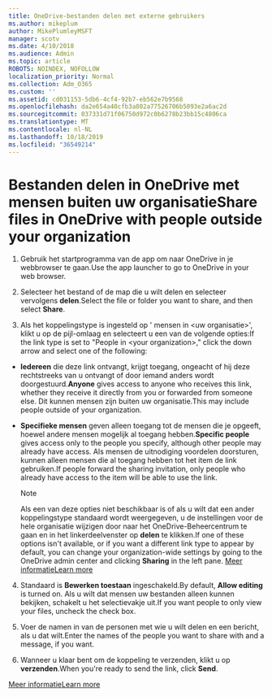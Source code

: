 ```yaml
---
title: OneDrive-bestanden delen met externe gebruikers
ms.author: mikeplum
author: MikePlumleyMSFT
manager: scotv
ms.date: 4/10/2018
ms.audience: Admin
ms.topic: article
ROBOTS: NOINDEX, NOFOLLOW
localization_priority: Normal
ms.collection: Adm_O365
ms.custom: ''
ms.assetid: cd031153-5db6-4cf4-92b7-eb562e7b9568
ms.openlocfilehash: da2e654a40cfb3a802a77526706b5093e2a6ac2d
ms.sourcegitcommit: 037331d71f06750d972c0b6278b23bb15c4806ca
ms.translationtype: MT
ms.contentlocale: nl-NL
ms.lasthandoff: 10/18/2019
ms.locfileid: "36549214"
---
```

# <a name="share-files-in-onedrive-with-people-outside-your-organization"></a><span data-ttu-id="efce0-102">Bestanden delen in OneDrive met mensen buiten uw organisatie</span><span class="sxs-lookup"><span data-stu-id="efce0-102">Share files in OneDrive with people outside your organization</span></span>

1. <span data-ttu-id="efce0-103">Gebruik het startprogramma van de app om naar OneDrive in je webbrowser te gaan.</span><span class="sxs-lookup"><span data-stu-id="efce0-103">Use the app launcher to go to OneDrive in your web browser.</span></span> 
    
2. <span data-ttu-id="efce0-104">Selecteer het bestand of de map die u wilt delen en selecteer vervolgens **delen**.</span><span class="sxs-lookup"><span data-stu-id="efce0-104">Select the file or folder you want to share, and then select **Share**.</span></span> 
    
3. <span data-ttu-id="efce0-105">Als het koppelingstype is ingesteld op ' mensen in \<uw organisatie\>', klikt u op de pijl-omlaag en selecteert u een van de volgende opties:</span><span class="sxs-lookup"><span data-stu-id="efce0-105">If the link type is set to "People in \<your organization\>," click the down arrow and select one of the following:</span></span> 
    
  - <span data-ttu-id="efce0-106">**Iedereen** die deze link ontvangt, krijgt toegang, ongeacht of hij deze rechtstreeks van u ontvangt of door iemand anders wordt doorgestuurd.</span><span class="sxs-lookup"><span data-stu-id="efce0-106">**Anyone** gives access to anyone who receives this link, whether they receive it directly from you or forwarded from someone else.</span></span> <span data-ttu-id="efce0-107">Dit kunnen mensen zijn buiten uw organisatie.</span><span class="sxs-lookup"><span data-stu-id="efce0-107">This may include people outside of your organization.</span></span> 
    
  - <span data-ttu-id="efce0-108">**Specifieke mensen** geven alleen toegang tot de mensen die je opgeeft, hoewel andere mensen mogelijk al toegang hebben.</span><span class="sxs-lookup"><span data-stu-id="efce0-108">**Specific people** gives access only to the people you specify, although other people may already have access.</span></span> <span data-ttu-id="efce0-109">Als mensen de uitnodiging voordelen doorsturen, kunnen alleen mensen die al toegang hebben tot het item de link gebruiken.</span><span class="sxs-lookup"><span data-stu-id="efce0-109">If people forward the sharing invitation, only people who already have access to the item will be able to use the link.</span></span> 
    
    > [!NOTE]
    > <span data-ttu-id="efce0-110">Als een van deze opties niet beschikbaar is of als u wilt dat een ander koppelingstype standaard wordt weergegeven, u de instellingen voor de hele organisatie wijzigen door naar het OneDrive-Beheercentrum te gaan en in het linkerdeelvenster op **delen** te klikken.</span><span class="sxs-lookup"><span data-stu-id="efce0-110">If one of these options isn't available, or if you want a different link type to appear by default, you can change your organization-wide settings by going to the OneDrive admin center and clicking **Sharing** in the left pane.</span></span> [<span data-ttu-id="efce0-111">Meer informatie</span><span class="sxs-lookup"><span data-stu-id="efce0-111">Learn more</span></span>](https://go.microsoft.com/fwlink/?linkid=871961)
  
4. <span data-ttu-id="efce0-112">Standaard is **Bewerken toestaan** ingeschakeld.</span><span class="sxs-lookup"><span data-stu-id="efce0-112">By default, **Allow editing** is turned on.</span></span> <span data-ttu-id="efce0-113">Als u wilt dat mensen uw bestanden alleen kunnen bekijken, schakelt u het selectievakje uit.</span><span class="sxs-lookup"><span data-stu-id="efce0-113">If you want people to only view your files, uncheck the check box.</span></span> 
    
5. <span data-ttu-id="efce0-114">Voer de namen in van de personen met wie u wilt delen en een bericht, als u dat wilt.</span><span class="sxs-lookup"><span data-stu-id="efce0-114">Enter the names of the people you want to share with and a message, if you want.</span></span>
    
6. <span data-ttu-id="efce0-115">Wanneer u klaar bent om de koppeling te verzenden, klikt u op **verzenden**.</span><span class="sxs-lookup"><span data-stu-id="efce0-115">When you're ready to send the link, click **Send**.</span></span> 
    
[<span data-ttu-id="efce0-116">Meer informatie</span><span class="sxs-lookup"><span data-stu-id="efce0-116">Learn more</span></span>](https://go.microsoft.com/fwlink/?linkid=871861)
  

